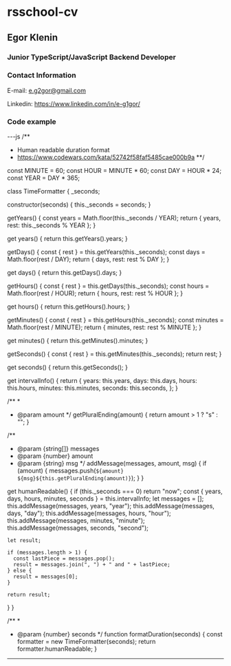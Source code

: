 # rsschool-cv

## Egor Klenin

### Junior TypeScript/JavaScript Backend Developer

### Contact Information

E-mail: e.g2gor@gmail.com

Linkedin: https://www.linkedin.com/in/e-g1gor/


### Code example

---js
/** 
 * Human readable duration format
 * https://www.codewars.com/kata/52742f58faf5485cae000b9a
**/

const MINUTE = 60;
const HOUR = MINUTE * 60;
const DAY = HOUR * 24;
const YEAR = DAY * 365;

class TimeFormatter {
  _seconds;

  constructor(seconds) {
    this._seconds = seconds;
  }

  getYears() {
    const years = Math.floor(this._seconds / YEAR);
    return { years, rest: this._seconds % YEAR };
  }

  get years() {
    return this.getYears().years;
  }

  getDays() {
    const { rest } = this.getYears(this._seconds);
    const days = Math.floor(rest / DAY);
    return { days, rest: rest % DAY };
  }

  get days() {
    return this.getDays().days;
  }

  getHours() {
    const { rest } = this.getDays(this._seconds);
    const hours = Math.floor(rest / HOUR);
    return { hours, rest: rest % HOUR };
  }

  get hours() {
    return this.getHours().hours;
  }

  getMinutes() {
    const { rest } = this.getHours(this._seconds);
    const minutes = Math.floor(rest / MINUTE);
    return { minutes, rest: rest % MINUTE };
  }

  get minutes() {
    return this.getMinutes().minutes;
  }

  getSeconds() {
    const { rest } = this.getMinutes(this._seconds);
    return rest;
  }

  get seconds() {
    return this.getSeconds();
  }

  get intervalInfo() {
    return {
      years: this.years,
      days: this.days,
      hours: this.hours,
      minutes: this.minutes,
      seconds: this.seconds,
    };
  }

  /**
   *
   * @param amount
   */
  getPluralEnding(amount) {
    return amount > 1 ? "s" : "";
  }

  /**
   * @param {string[]} messages
   * @param {number} amount
   * @param {string} msg
   */
  addMessage(messages, amount, msg) {
    if (amount) {
      messages.push(`${amount} ${msg}${this.getPluralEnding(amount)}`);
    }
  }

  get humanReadable() {
    if (this._seconds === 0) return "now";
    const { years, days, hours, minutes, seconds } = this.intervalInfo;
    let messages = [];
    this.addMessage(messages, years, "year");
    this.addMessage(messages, days, "day");
    this.addMessage(messages, hours, "hour");
    this.addMessage(messages, minutes, "minute");
    this.addMessage(messages, seconds, "second");

    let result;

    if (messages.length > 1) {
      const lastPiece = messages.pop();
      result = messages.join(", ") + " and " + lastPiece;
    } else {
      result = messages[0];
    }

    return result;
  }
}

/**
 *
 * @param {number} seconds
 */
function formatDuration(seconds) {
  const formatter = new TimeFormatter(seconds);
  return formatter.humanReadable;
}
---
